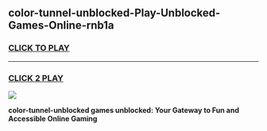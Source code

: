 
## color-tunnel-unblocked-Play-Unblocked-Games-Online-rnb1a
<h3>
<a href="https://premium76.site?title=color-tunnel-unblocked&ref=25A">CLICK TO PLAY</a></h3>
<hr>

<h3>
<a href="https://premium76.site?title=color-tunnel-unblocked&ref=25A">CLICK 2 PLAY</a>
  
</h3>

<a href="https://premium76.site?title=color-tunnel-unblocked&ref=25A"><img src="https://clearcache.store/games.png"></a>


**color-tunnel-unblocked games unblocked: Your Gateway to Fun and Accessible Online Gaming**
